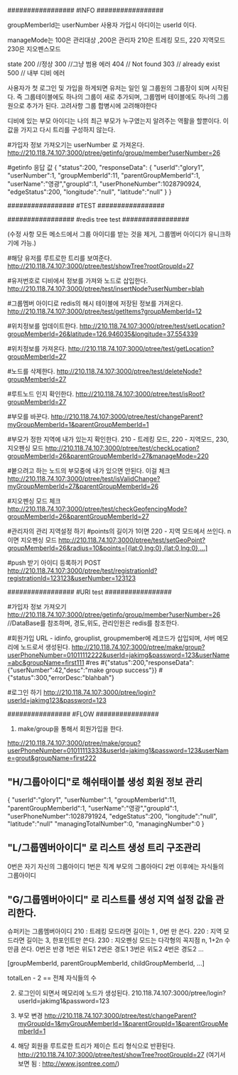 #################
#INFO
#################

groupMemberId는 userNumber
사용자 가입시 아디이는 userId 이다.

manageMode는 100은 관리대상 ,200은 관리자 210은 트레킹 모드, 220 지역모드 230은 지오펜스모드

state
200 //정상
300 //그냥 범용 에러
404 // Not found
303 // already exist
500 // 내부 디비 에러


사용자가 첫 로그인 및 가입을 하게되면 유저는 일인 일 그룹원의 그룹장이 되며 시작된다.
즉 그룹테이블에도 하나의 그룹이 새로 추가되며, 그룹멤버 테이블에도 하나의 그룹원으로 추가가 된다.
고려사항 그룹 합병시에 고려해야한다

디비에 있는 부모 아이디는 나의 최근 부모가 누구였는지 알려주는 역활을 할뿐이다.
이 값을 가지고 다시 트리를 구성하지 않는다.

#가입자 정보 가져오기는 userNumber 로 가져온다.
http://210.118.74.107:3000/ptree/getinfo/group/member?userNumber=26

#getinfo 응답 값 
{
	"status":200,
	"responseData":
					{ 
							"userId":"glory1",
							"userNumber":1,
							"groupMemberId":11,
							"parentGroupMemberId":1,
							"userName":"영광","groupId":1,
							"userPhoneNumber":1028790924,
							"edgeStatus":200,
							"longitude":"null",
							"latitude":"null"
					}
}

#################
#TEST
#################

#################
#redis tree test
#################

(수정 사항 모든 메소드에서 그룹 아이디를 받는 것을 제거, 그룹멤버 아이디가 유니크하기에 가능.)

#해당 유저를 루트로한 트리를 보여준다.
http://210.118.74.107:3000/ptree/test/showTree?rootGroupId=27

#유저번호로 디비에서 정보를 가져와 노드로 삽입한다.
http://210.118.74.107:3000/ptree/test/insertNode?userNumber=blah

#그룹멤버 아이디로 redis의 해시 테이블에 저장된 정보를 가져온다.
http://210.118.74.107:3000/ptree/test/getItems?groupMemberId=12

#위치정보를 업데이트한다.
http://210.118.74.107:3000/ptree/test/setLocation?groupMemberId=26&latitude=126.946035&longitude=37.554339

#위치정보를 가져온다.
http://210.118.74.107:3000/ptree/test/getLocation?groupMemberId=27

#노드를 삭제한다.
http://210.118.74.107:3000/ptree/test/deleteNode?groupMemberId=27

#루트노드 인지 확인한다.
http://210.118.74.107:3000/ptree/test/isRoot?groupMemberId=27

#부모를 바꾼다.
http://210.118.74.107:3000/ptree/test/changeParent?myGroupMemberId=1&parentGroupMemberId=1

#부모가 정한 지역에 내가 있는지 확인한다. 210 - 트레킹 모드, 220 - 지역모드, 230, 지오펜싱 모드
http://210.118.74.107:3000/ptree/test/checkLocation?groupMemberId=26&parentGroupMemberId=27&manageMode=220

#븉으려고 하는 노드의 부모중에 내가 있으면 안된다. 이걸 체크
http://210.118.74.107:3000/ptree/test/isValidChange?myGroupMemberId=27&parentGroupMemberId=26

#지오펜싱 모드 체크
http://210.118.74.107:3000/ptree/test/checkGeofencingMode?groupMemberId=26&parentGroupMemberId=27

#관리자의 관리 지역설정 하기 
#points의 길이가 1이면 220 - 지역 모드에서 쓰인다. n이면 지오펜싱 모드
http://210.118.74.107:3000/ptree/test/setGeoPoint?groupMemberId=26&radius=10&points=[{lat:0,lng:0},{lat:0,lng:0},...]

#push 받기 아이디 등록하기
POST http://210.118.74.107:3000/ptree/test/registrationId?registrationId=123123&userNumber=123123

#################
#URI test
#################

#가입자 정보 가져오기
http://210.118.74.107:3000/ptree/getinfo/group/member?userNumber=26 //DataBase를 참조하며, 경도,위도, 관리인원은 redis를 참조한다.

#회원가입 URL - idinfo, grouplist, groupmember에 레코드가 삽입되며, 서버 메모리에 노드로서 생성된다.
http://210.118.74.107:3000/ptree/make/group?userPhoneNumber=01011112222&userId=jakimg&password=123&userName=abc&groupName=first111
#res
#{"status":200,"responseData":{"userNumber":42,"desc":"make group success"}}
#{"status":300,"errorDesc:"blahbah"}

#로그인 하기
http://210.118.74.107:3000/ptree/login?userId=jakimg123&password=123

################
#FLOW
################

1. make/group을 통해서 회원가입을 한다.

http://210.118.74.107:3000/ptree/make/group?userPhoneNumber=01011113333&userId=jakimg1&password=123&userName=grout&groupName=first222

## "H/그룹아이디"로 해쉬태이블 생성 회원 정보 관리

{
	"userId":"glory1",
	"userNumber":1,
	"groupMemberId":11,
	"parentGroupMemberId":1,
	"userName":"영광","groupId":1,
	"userPhoneNumber":1028791924,
	"edgeStatus":200,
	"longitude":"null",
	"latitude":"null"
        "managingTotalNumber":0,
        "managingNumber":0
}

## "L/그룹멤버아이디" 로 리스트 생성 트리 구조관리
0번은 자기 자신의 그룹아이디
1번은 직계 부모의 그룹아아디
2번 이후에는 자식들의 그룹아이디

## "G/그룹멤버아이디" 로 리스트를 생성 지역 설정 값을 관리한다.
슈퍼키는 그룹멤버아이디
210 : 트레킹 모드라면 길이는 1 , 0번 만 쓴다.
220 : 지역 모드라면 길이는 3, 한포인트만 쓴다.
230 : 지오펜싱 모드는 다각형의 꼭지점 n, 1+2n 수만큼 쓴다.
0번은 반경
1번은 위도1
2번은 경도1
3번은 위도2
4번은 경도2
...

[groupMemberId, parentGroupMemberId, childGroupMemberId, ...]

totalLen - 2 == 전체 자식들의 수


2. 로그인이 되면서 메모리에 노드가 생성된다.
210.118.74.107:3000/ptree/login?userId=jakimg1&password=123

3. 부모 변경
http://210.118.74.107:3000/ptree/test/changeParent?myGroupId=1&myGroupMemberId=1&parentGroupId=1&parentGroupMemberId=1

4. 해당 회원을 루트로한 트리가 제이슨 트리 형식으로 반환된다.
http://210.118.74.107:3000/ptree/test/showTree?rootGroupId=27
(여기서 보면 됨 : http://www.jsontree.com/)